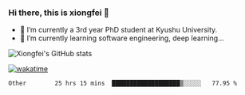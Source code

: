 ### Hi there, this is xiongfei 👋


- 🔭 I’m currently a 3rd year PhD student at Kyushu University.
- 🌱 I’m currently learning software engineering, deep learning...

<!--
**X1on9f31/X1on9f31** is a ✨ _special_ ✨ repository because its `README.md` (this file) appears on your GitHub profile.
Here are some ideas to get you started:
-->

![Xiongfei's GitHub stats](https://github-readme-stats.vercel.app/api?username=X1on9f31)


[![wakatime](https://wakatime.com/badge/user/9e8d5516-d162-43e7-9563-87295d455a71.svg)](https://wakatime.com/@9e8d5516-d162-43e7-9563-87295d455a71)

<!--START_SECTION:waka-->

```text
Other        25 hrs 15 mins  ███████████████████▒░░░░░   77.95 %
```

<!--END_SECTION:waka-->

